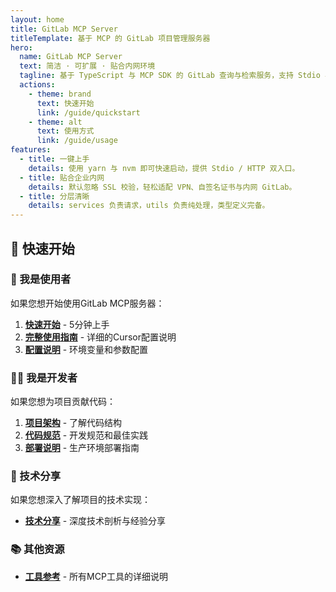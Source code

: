 ```yaml
---
layout: home
title: GitLab MCP Server
titleTemplate: 基于 MCP 的 GitLab 项目管理服务器
hero:
  name: GitLab MCP Server
  text: 简洁 · 可扩展 · 贴合内网环境
  tagline: 基于 TypeScript 与 MCP SDK 的 GitLab 查询与检索服务，支持 Stdio 与 HTTP 运行方式。
  actions:
    - theme: brand
      text: 快速开始
      link: /guide/quickstart
    - theme: alt
      text: 使用方式
      link: /guide/usage
features:
  - title: 一键上手
    details: 使用 yarn 与 nvm 即可快速启动，提供 Stdio / HTTP 双入口。
  - title: 贴合企业内网
    details: 默认忽略 SSL 校验，轻松适配 VPN、自签名证书与内网 GitLab。
  - title: 分层清晰
    details: services 负责请求，utils 负责纯处理，类型定义完备。
---
```


## 🚀 快速开始

### 👥 我是使用者
如果您想开始使用GitLab MCP服务器：

1. **[快速开始](/guide/quickstart)** - 5分钟上手
2. **[完整使用指南](/guide/usage)** - 详细的Cursor配置说明
3. **[配置说明](/guide/config)** - 环境变量和参数配置

### 👨‍💻 我是开发者
如果您想为项目贡献代码：

1. **[项目架构](/guide/architecture)** - 了解代码结构
2. **[代码规范](/contributing/coding-rules)** - 开发规范和最佳实践
3. **[部署说明](/guide/deployment)** - 生产环境部署指南

### 🚀 技术分享
如果您想深入了解项目的技术实现：

- **[技术分享](/guide/tech-share)** - 深度技术剖析与经验分享

### 📚 其他资源

- **[工具参考](/reference/tools)** - 所有MCP工具的详细说明

